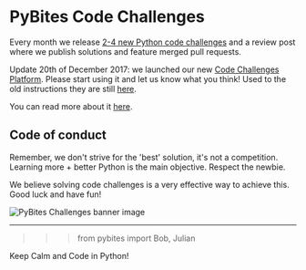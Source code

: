 # PyBites Code Challenges

Every month we release [2-4 new Python code challenges](https://pybit.es/pages/challenges.html) and a review post where we publish solutions and feature merged pull requests. 

Update 20th of December 2017: we launched our new [Code Challenges Platform](https://codechalleng.es/). Please start using it and let us know what you think! Used to the old instructions they are still [here](https://github.com/pybites/challenges/blob/master/INSTALL.md). 

You can read more about it [here](https://pybit.es/special-new-codechallenge-platform.html).

## Code of conduct

Remember, we don't strive for the 'best' solution, it's not a competition.  Learning more + better Python is the main objective. Respect the newbie.

We believe solving code challenges is a very effective way to achieve this. Good luck and have fun!

![PyBites Challenges banner image](pybites-challenges.png)

---

>>> from pybites import Bob, Julian

Keep Calm and Code in Python!
